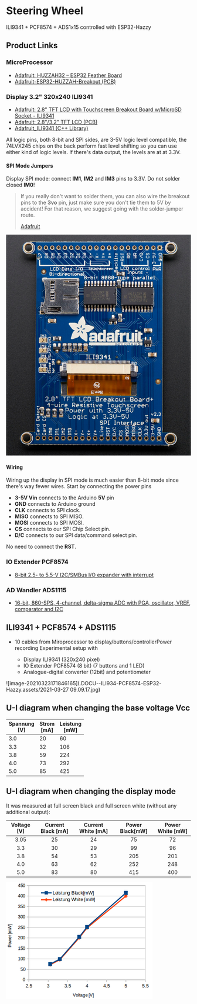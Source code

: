 # Steering Wheel

ILI9341 + PCF8574 + ADS1x15 controlled with ESP32-Hazzy

## Product Links

### MicroProcessor

- [Adafruit: HUZZAH32 – ESP32 Feather Board](https://www.adafruit.com/product/3405)
- [Adafruit-ESP32-HUZZAH-Breakout (PCB)](https://github.com/adafruit/Adafruit-ESP32-HUZZAH-Breakout-PCB)

### Display 3.2" 320x240 ILI9341

- [Adafruit: 2.8" TFT LCD with Touchscreen Breakout Board w/MicroSD Socket - ILI9341](https://www.adafruit.com/product/1770)
- [Adafruit: 2.8"/3.2" TFT LCD (PCB)](https://learn.adafruit.com/adafruit-2-8-and-3-2-color-tft-touchscreen-breakout-v2/downloads)
- [Adafruit_ILI9341 (C++ Library)](https://github.com/adafruit/Adafruit_ILI9341)

All logic pins, both 8-bit and SPI sides, are 3-5V logic level compatible, the 74LVX245 chips on the back perform fast level shifting so you can use either kind of logic levels. If there's data output, the levels are at at 3.3V.

#### SPI Mode Jumpers

Display SPI mode: connect **IM1**, **IM2** and **IM3** pins to 3.3V. Do not solder closed **IM0**!

> If you really don't want to solder them, you can also wire the breakout pins to the **3vo** pin, just make sure you don't tie them to 5V by accident! For that reason, we suggest going with the solder-jumper route.
>
> [Adafruit](https://learn.adafruit.com/adafruit-2-8-and-3-2-color-tft-touchscreen-breakout-v2/pinouts)

![pinout circuit view](.DOCU--ILI934-PCF8574-ESP32-Hazzy.assets/image-20210420060135949.png)

#### Wiring

Wiring up the display in SPI mode is much easier than 8-bit mode since there's way fewer wires. Start by connecting the power pins

- **3-5V Vin** connects to the Arduino **5V** pin
- **GND** connects to Arduino ground
- **CLK** connects to SPI clock.
- **MISO** connects to SPI MISO.
- **MOSI** connects to SPI MOSI.
- **CS** connects to our SPI Chip Select pin.
- **D/C** connects to our SPI data/command select pin.

No need to connect the **RST**.

### IO Extender PCF8574

- [8-bit 2.5- to 5.5-V I2C/SMBus I/O expander with interrupt](https://www.ti.com/product/PCF8574)

### AD Wandler ADS1115

- [16-bit, 860-SPS, 4-channel, delta-sigma ADC with PGA, oscillator, VREF, comparator and I2C](https://www.ti.com/product/ADS1115)

## ILI9341 + PCF8574 + ADS1115

- 10 cables from Miroprocessor to display/buttons/controllerPower recording Experimental setup with

  - Display ILI9341 (320x240 pixel)
  - IO Extender PCF8574 (8 bit) (7 buttons and 1 LED)
  - Analogue-digital converter (12bit) and potentiometer

![image-20210323171846165](.DOCU--ILI934-PCF8574-ESP32-Hazzy.assets/2021-03-27 09.09.17.jpg)

## U-I diagram when changing the base voltage Vcc

| Spannung<br />[V] | Strom<br />[mA] | Leistung<br />[mW] |
| ----------------- | --------------- | ------------------ |
| 3.0               | 20              | 60                 |
| 3.3               | 32              | 106                |
| 3.8               | 59              | 224                |
| 4.0               | 73              | 292                |
| 5.0               | 85              | 425                |

## U-I diagram when changing the display mode

It was measured at full screen black and full screen white (without any additional output):

| Voltage [V] | Current Black [mA] | Current White [mA] | Power Black[mW] | Power White [mW] |
| :---------: | :----------------: | :----------------: | :-------------: | :--------------: |
|    3.05     |         25         |         24         |       75        |        72        |
|     3.3     |         30         |         29         |       99        |        96        |
|     3.8     |         54         |         53         |       205       |       201        |
|     4.0     |         63         |         62         |       252       |       248        |
|     5.0     |         83         |         80         |       415       |       400        |

![image-20210327121949117](.DOCU--ILI934-PCF8574-ESP32-Hazzy.assets/image-20210327121949117.png)
